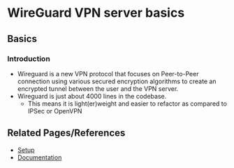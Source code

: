 # WireGuard VPN server basics

## Basics
### Introduction
- Wireguard is a new VPN protocol that focuses on Peer-to-Peer connection using various secured encryption algorithms to create an encrypted tunnel between the user and the VPN server.
- Wireguard is just about 4000 lines in the codebase.
    - This means it is light(er)weight and easier to refactor as compared to IPSec or OpenVPN

## Related Pages/References
+ [Setup](setup.md)
+ [Documentation](documentation.md)
